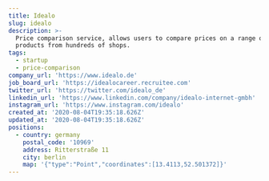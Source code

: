 ```yaml
---
title: Idealo
slug: idealo
description: >-
  Price comparison service, allows users to compare prices on a range of
  products from hundreds of shops.
tags:
  - startup
  - price-comparison
company_url: 'https://www.idealo.de'
job_board_url: 'https://idealocareer.recruitee.com'
twitter_url: 'https://twitter.com/idealo_de'
linkedin_url: 'https://www.linkedin.com/company/idealo-internet-gmbh'
instagram_url: 'https://www.instagram.com/idealo'
created_at: '2020-08-04T19:35:18.626Z'
updated_at: '2020-08-04T19:35:18.626Z'
positions:
  - country: germany
    postal_code: '10969'
    address: Ritterstraße 11
    city: berlin
    map: '{"type":"Point","coordinates":[13.4113,52.501372]}'
---
```

